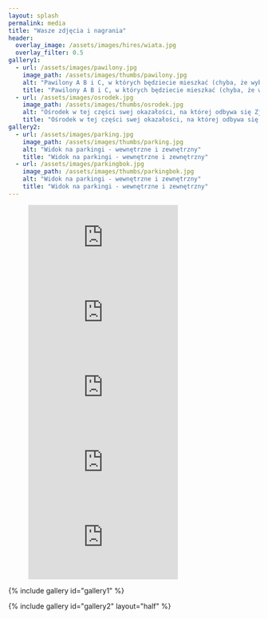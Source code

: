 ```yaml
---
layout: splash
permalink: media
title: "Wasze zdjęcia i nagrania"
header:
  overlay_image: /assets/images/hires/wiata.jpg
  overlay_filter: 0.5
gallery1:
  - url: /assets/images/pawilony.jpg
    image_path: /assets/images/thumbs/pawilony.jpg
    alt: "Pawilony A B i C, w których będziecie mieszkać (chyba, że wybierzecie nocleg w domkach typu Brda)"
    title: "Pawilony A B i C, w których będziecie mieszkać (chyba, że wybierzecie nocleg w domkach typu Brda)"
  - url: /assets/images/osrodek.jpg 
    image_path: /assets/images/thumbs/osrodek.jpg
    alt: "Ośrodek w tej części swej okazałości, na której odbywa się Zjazd"
    title: "Ośrodek w tej części swej okazałości, na której odbywa się Zjazd"
gallery2:
  - url: /assets/images/parking.jpg
    image_path: /assets/images/thumbs/parking.jpg
    alt: "Widok na parkingi - wewnętrzne i zewnętrzny"
    title: "Widok na parkingi - wewnętrzne i zewnętrzny"
  - url: /assets/images/parkingbok.jpg
    image_path: /assets/images/thumbs/parkingbok.jpg
    alt: "Widok na parkingi - wewnętrzne i zewnętrzny"
    title: "Widok na parkingi - wewnętrzne i zewnętrzny"
---
```


<figure class="half">
  <iframe
    src="https://www.youtube.com/embed/Vo-wzTNEjtM"
    frameborder="0" webkitAllowFullScreen mozallowfullscreen allowFullScreen>
  </iframe>
  <iframe
    src="https://www.youtube.com/embed/AmGXS8_dqLY"
    frameborder="0" webkitAllowFullScreen mozallowfullscreen allowFullScreen>
  </iframe>
  <iframe
    src="https://www.youtube.com/embed/By0SBH58FGE"
    frameborder="0" webkitAllowFullScreen mozallowfullscreen allowFullScreen>
  </iframe>
  <iframe
    src="https://www.youtube.com/embed/en8aQILPojE"
    frameborder="0" webkitAllowFullScreen mozallowfullscreen allowFullScreen>
  </iframe>
  <iframe
    src="https://www.youtube.com/embed/196XHEKmZJs"
    frameborder="0" webkitAllowFullScreen mozallowfullscreen allowFullScreen>
  </iframe>
</figure>

{% include gallery id="gallery1" %}

{% include gallery id="gallery2" layout="half" %}